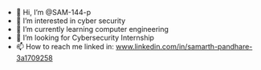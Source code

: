 - 👋 Hi, I’m @SAM-144-p
- 👀 I’m interested in cyber security
- 🌱 I’m currently learning computer engineering
- 💞️ I’m looking for Cybersecurity Internship
- 📫 How to reach me linked in: www.linkedin.com/in/samarth-pandhare-3a1709258


<!---
SAM-144-p/SAM-144-p is a ✨ special ✨ repository because its `README.md` (this file) appears on your GitHub profile.
You can click the Preview link to take a look at your changes.
--->
